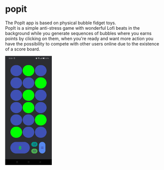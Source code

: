 # popit
The PopIt app is based on physical bubble fidget toys.<br>
PopIt is a simple anti-stress game with wonderful Lofi beats in the background while you generate sequences of bubbles where you earns points by clicking on them, when you're ready and want more action you have the possibility to compete with other users online due to the existence of a score board.

<img src="./popit.jpg" width=30% height=30%>
